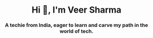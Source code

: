 <h1 align="center">Hi 👋, I'm Veer Sharma</h1>
<h3 align="center">A techie from India, eager to learn and carve my path in the world of tech.</h3>


